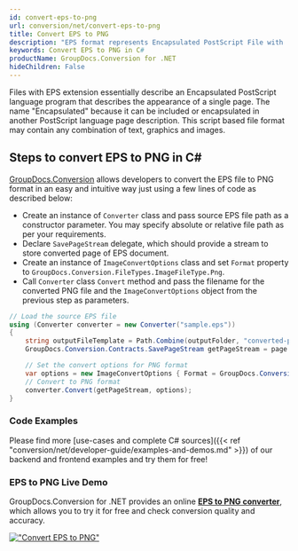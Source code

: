 ```yaml
---
id: convert-eps-to-png
url: conversion/net/convert-eps-to-png
title: Convert EPS to PNG
description: "EPS format represents Encapsulated PostScript File with .eps extension. Learn how to convert EPS to PNG file programmatically in C# language using GroupDocs.Conversion for .NET library."
keywords: Convert EPS to PNG in C#
productName: GroupDocs.Conversion for .NET
hideChildren: False
---
```


Files with EPS extension essentially describe an Encapsulated PostScript language program that describes the appearance of a single page. The name "Encapsulated" because it can be included or encapsulated in another PostScript language page description. This script based file format may contain any combination of text, graphics and images.

## Steps to convert EPS to PNG in C#

[GroupDocs.Conversion](https://products.groupdocs.com/conversion/net) allows developers to convert the EPS file to PNG format in an easy and intuitive way just using a few lines of code as described below:

* Create an instance of `Converter` class and pass source EPS file path as a constructor parameter. You may specify absolute or relative file path as per your requirements. 
* Declare `SavePageStream` delegate, which should provide a stream to store converted page of EPS document.
* Create an instance of `ImageConvertOptions` class and set `Format` property to `GroupDocs.Conversion.FileTypes.ImageFileType.Png`.
* Call `Converter` class `Convert` method and pass the filename for the converted PNG file and the `ImageConvertOptions` object from the previous step as parameters.

```csharp
// Load the source EPS file
using (Converter converter = new Converter("sample.eps"))
{
    string outputFileTemplate = Path.Combine(outputFolder, "converted-page-{0}.png");
    GroupDocs.Conversion.Contracts.SavePageStream getPageStream = page => new FileStream(string.Format(outputFileTemplate, page), FileMode.Create);

    // Set the convert options for PNG format
    var options = new ImageConvertOptions { Format = GroupDocs.Conversion.FileTypes.ImageFileType.Png };   
    // Convert to PNG format
    converter.Convert(getPageStream, options);
}
```

### Code Examples

Please find more [use-cases and complete C# sources]({{< ref "conversion/net/developer-guide/examples-and-demos.md" >}}) of our backend and frontend examples and try them for free!

### EPS to PNG Live Demo

GroupDocs.Conversion for .NET provides an online [**EPS to PNG converter**](https://products.groupdocs.app/conversion/eps-to-png), which allows you to try it for free and check conversion quality and accuracy.

[!["Convert EPS to PNG"](conversion/net/images/convert-to-png/convert-eps-to-png.png)](https://products.groupdocs.app/conversion/eps-to-png)